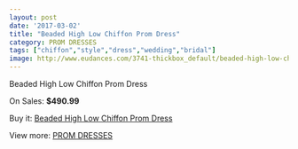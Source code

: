 ```yaml
---
layout: post
date: '2017-03-02'
title: "Beaded High Low Chiffon Prom Dress"
category: PROM DRESSES
tags: ["chiffon","style","dress","wedding","bridal"]
image: http://www.eudances.com/3741-thickbox_default/beaded-high-low-chiffon-prom-dress.jpg
---
```

Beaded High Low Chiffon Prom Dress

On Sales: **$490.99**
<a href="https://www.eudances.com/en/prom-dresses/1246-beaded-high-low-chiffon-prom-dress.html"><amp-img layout="responsive" width="600" height="600" src="//www.eudances.com/3741-thickbox_default/beaded-high-low-chiffon-prom-dress.jpg" alt="Beaded High Low Chiffon Prom Dress 0" /></a>
<a href="https://www.eudances.com/en/prom-dresses/1246-beaded-high-low-chiffon-prom-dress.html"><amp-img layout="responsive" width="600" height="600" src="//www.eudances.com/3745-thickbox_default/beaded-high-low-chiffon-prom-dress.jpg" alt="Beaded High Low Chiffon Prom Dress 1" /></a>
<a href="https://www.eudances.com/en/prom-dresses/1246-beaded-high-low-chiffon-prom-dress.html"><amp-img layout="responsive" width="600" height="600" src="//www.eudances.com/3744-thickbox_default/beaded-high-low-chiffon-prom-dress.jpg" alt="Beaded High Low Chiffon Prom Dress 2" /></a>
<a href="https://www.eudances.com/en/prom-dresses/1246-beaded-high-low-chiffon-prom-dress.html"><amp-img layout="responsive" width="600" height="600" src="//www.eudances.com/3743-thickbox_default/beaded-high-low-chiffon-prom-dress.jpg" alt="Beaded High Low Chiffon Prom Dress 3" /></a>
<a href="https://www.eudances.com/en/prom-dresses/1246-beaded-high-low-chiffon-prom-dress.html"><amp-img layout="responsive" width="600" height="600" src="//www.eudances.com/3742-thickbox_default/beaded-high-low-chiffon-prom-dress.jpg" alt="Beaded High Low Chiffon Prom Dress 4" /></a>

Buy it: [Beaded High Low Chiffon Prom Dress](https://www.eudances.com/en/prom-dresses/1246-beaded-high-low-chiffon-prom-dress.html "Beaded High Low Chiffon Prom Dress")

View more: [PROM DRESSES](https://www.eudances.com/en/13-prom-dresses "PROM DRESSES")